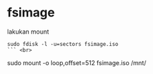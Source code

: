 # fsimage

lakukan mount<br>


```
sudo fdisk -l -u=sectors fsimage.iso
``` <br>

```
sudo mount -o loop,offset=512 fsimage.iso /mnt/
```
